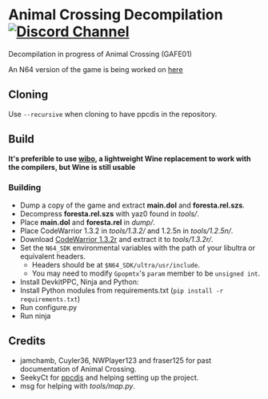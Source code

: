 # Animal Crossing Decompilation [![Discord Channel][discord-badge]][discord]
[discord]: https://discord.gg/hKx3FJJgrV
[discord-badge]: https://img.shields.io/discord/727908905392275526?color=%237289DA&logo=discord&logoColor=%23FFFFFF

Decompilation in progress of Animal Crossing (GAFE01)

An N64 version of the game is being worked on [here](https://github.com/zeldaret/af)
## Cloning

Use `--recursive` when cloning to have ppcdis in the repository. 

## Build

**It's preferible to use [wibo](https://github.com/decompals/wibo), a lightweight
Wine replacement to work with the compilers, but Wine is still usable**

### Building

- Dump a copy of the game and extract **main.dol** and **foresta.rel.szs**.
- Decompress **foresta.rel.szs** with yaz0 found in *tools/*.
- Place **main.dol** and **foresta.rel** in *dump/*.
- Place CodeWarrior 1.3.2 in *tools/1.3.2/* and 1.2.5n in *tools/1.2.5n/*.
- Download [CodeWarrior 1.3.2r](https://cdn.discordapp.com/attachments/598600200084258822/1136883349642825728/MWCCEPPC_1.3.2r.zip) and extract it to *tools/1.3.2r/*.
- Set the `N64_SDK` environmental variables with the path of your libultra or equivalent headers.
	- Headers should be at `$N64_SDK/ultra/usr/include`.
    - You may need to modify `Gpopmtx`'s `param` member to be `unsigned int`.
- Install DevkitPPC, Ninja and Python:
- Install Python modules from requirements.txt (`pip install -r requirements.txt`)
- Run configure.py
- Run ninja

## Credits

- jamchamb, Cuyler36, NWPlayer123 and fraser125 for past documentation of Animal Crossing.
- SeekyCt for [ppcdis](https://github.com/SeekyCt/ppcdis/) and helping setting up the project.
- msg for helping with *tools/map.py*.
